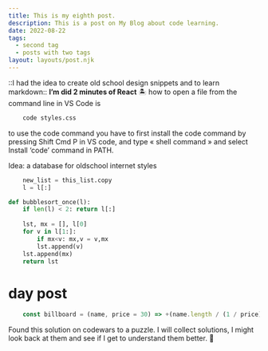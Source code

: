 ```yaml
---
title: This is my eighth post.
description: This is a post on My Blog about code learning.
date: 2022-08-22
tags:
  - second tag
  - posts with two tags
layout: layouts/post.njk
---
```

::I had the idea to create old school design snippets and to learn markdown:: **I’m did 2 minutes of React** 🏝 how to open a file from the command line in VS Code is 
```bash
	code styles.css
```
to use the code command you have to first install the code command by pressing Shift Cmd P in VS code, and type « shell command » and select Install ‘code’ command in PATH. 

Idea: a database for oldschool internet styles

```py
	new_list = this_list.copy
	l = l[:]
```

```py
def bubblesort_once(l):
    if len(l) < 2: return l[:]
    
    lst, mx = [], l[0]
    for v in l[1:]:
        if mx<v: mx,v = v,mx
        lst.append(v)
    lst.append(mx)
    return lst
```

# day post
```javascript
	const billboard = (name, price = 30) => +(name.length / (1 / price))
```

Found this solution on codewars to a puzzle. I will collect solutions, I might look back at them and see if I get to understand them better. 🥑
